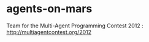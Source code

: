 agents-on-mars
==============

Team for the Multi-Agent Programming Contest 2012 : http://multiagentcontest.org/2012